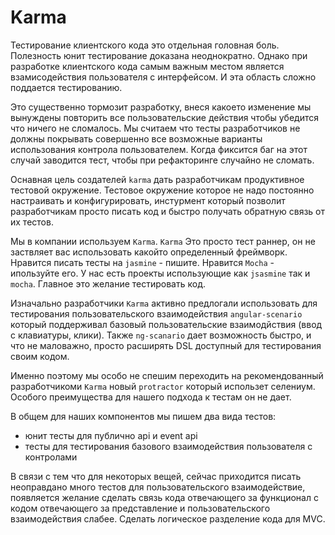 # Karma

Тестирование клиентского кода это отдельная головная боль. Полезность юнит тестирование доказана неоднократно.
Однако при разработке клиентского кода самым важным местом является взамисодействия пользователя с интерфейсом. И эта область сложно поддается тестированию.

Это существенно тормозит разработку, внеся какоето изменение мы вынуждены повторить все пользовательские действия чтобы убедится что ничего не сломалось. Мы считаем что тесты разработчиков не должны покрывать совершенно все возможные варианты использования контрола пользователем. Когда фиксится баг на этот случай заводится тест, чтобы при рефакторинге случайно не сломать.

Оснавная цель создателей `karma` дать разработчикам продуктивное тестовой окружение. Тестовое окружение которое не надо постоянно настраивать и конфигурировать, инстурмент который позволит разработчикам просто писать код и быстро получать обратную связь от их тестов.

Мы в компании используем `Karma`. `Karma` Это просто тест раннер, он не заствляет вас использовать какойто определенный фреймворк. Нравится писать тесты на `jasmine` - пишите. Нравится `Mocha` - ипользуйте его. У нас есть проекты использующие как `jsasmine` так и `mocha`. Главное это желание тестировать код.

Изначально разработчики `Karma` активно предлогали использовать для тестирования пользовательского взаимодействия `angular-scenario` который поддерживал базовый пользовательские взаимодйствия (ввод с клавиатуры, клики). Также `ng-scanario` дает возможность быстро, и что не маловажно, просто расширять DSL доступный для тестирования своим кодом.

Именно поэтому мы особо не спешим переходить на рекомендованный разработчикоми `Karma` новый `protractor` который использет селениум. Особого преимущества для нашего подхода к тестам он не дает.

В общем для наших компонентов мы пишем два вида тестов:
* юнит тесты для публично api и event api
* тесты для тестирования базового взаимодействия пользователя с контролами

В связи с тем что для некоторых вещей, сейчас приходится писать неоправдано много тестов для пользовательского взаимодействие, появляется желание сделать связь кода отвечающего за функционал с кодом отвечающего за представление и пользовательского взаимодействия слабее. Cделать логическое разделение кода для MVC.


